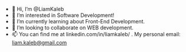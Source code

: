 - 👋 Hi, I’m @LiamKaleb
- 👀 I’m interested in Software Development!
- 🌱 I’m currently learning about Front-End Development.
- 💞️ I’m looking to collaborate on WEB development.
- 📫 You can find me at linkedin.com/in/liamkaleb/ . My personal email: liam.kaleb@gmail.com

<!---
LiamKaleb/LiamKaleb is a ✨ special ✨ repository because its `README.md` (this file) appears on your GitHub profile.
You can click the Preview link to take a look at your changes.
--->
